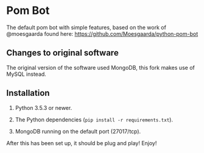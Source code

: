 # Pom Bot
The default pom bot with simple features, based on the work of @moesgaarda found here: https://github.com/Moesgaarda/python-pom-bot

## Changes to original software
The original version of the software used MongoDB, this fork makes use of MySQL instead.

## Installation

1. Python 3.5.3 or newer.

2. The Python dependencies (`pip install -r requirements.txt`).

3. MongoDB running on the default port (27017/tcp).

After this has been set up, it should be plug and play! Enjoy!
